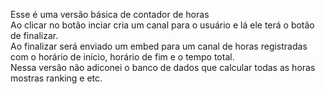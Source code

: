Esse é uma versão básica de contador de horas<br>
Ao clicar no botão inciar cria um canal para o usuário e lá ele terá o botão de finalizar. <br>
Ao finalizar será enviado um embed para um canal de horas registradas com o horário de inicio, horário de fim e o tempo total.<br>
Nessa versão não adiconei o banco de dados que calcular todas as horas mostras ranking e etc.
